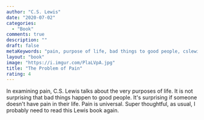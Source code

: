 ```yaml
---
author: "C.S. Lewis"
date: "2020-07-02"
categories:
  - "Book"
comments: true
description: ""
draft: false
metaKeywords: "pain, purpose of life, bad things to good people, cslewis"
layout: "book"
image: "https://i.imgur.com/PlaLVpA.jpg"
title: "The Problem of Pain"
rating: 4
---
```


In examining pain, C.S. Lewis talks about the very purposes of life. It is not surprising that bad things happen to good people.  It's surprising if someone doesn't have pain in their life. Pain is universal. Super thoughtful, as usual, I probably need to read this Lewis book again.

